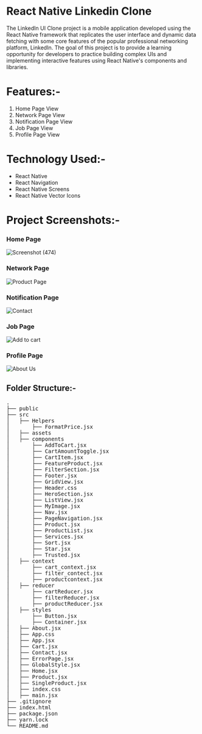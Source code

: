 # React Native Linkedin Clone
<p>The LinkedIn UI Clone project is a mobile application developed using the React Native framework that replicates the user interface and dynamic data fetching with some core features of the popular professional networking platform, LinkedIn. The goal of this project is to provide a learning opportunity for developers to practice building complex UIs and implementing interactive features using React Native's components and libraries.</p>


# Features:-
<ol>
    <li>Home Page View</li>   
    <li>Network Page View</li>
    <li>Notification Page View</li>
    <li>Job Page View</li>
    <li>Profile Page View</li>
</ol>


# Technology Used:-
<ul>
<li>React Native</li>
<li>React Navigation</li>
<li>React Native Screens</li>
<li>React Native Vector Icons</li>
</ul>


# Project Screenshots:- </h2>

<h3>Home Page</h3>

![Screenshot (474)](https://github.com/shubhamkr83/Native_Linkedin_Clone/assets/72254047/36f3cef5-b245-4e57-980d-542e25aed960)


<h3>Network Page</h3>

![Product Page](https://github.com/shubhamkr83/Shopperia/assets/72254047/a8909e16-db1c-4754-8776-6020556f3c8f)


<h3>Notification Page</h3>

![Contact](https://github.com/shubhamkr83/Shopperia/assets/72254047/fd83c972-6106-40e5-96fc-984672f204da)


<h3>Job Page</h3>

![Add to cart](https://github.com/shubhamkr83/Shopperia/assets/72254047/47b75441-1bbf-4262-a852-2fd869c276d1)


<h3>Profile Page</h3>

![About Us](https://github.com/shubhamkr83/Shopperia/assets/72254047/b9052cc0-5c7c-430d-b61c-bb6336f6d038)



<h2>Folder Structure:-</h2>
<pre>
.
├── public
├── src
│   ├── Helpers
│       ├── FormatPrice.jsx
│   ├── assets
│   ├── components
│       ├── AddToCart.jsx
│       ├── CartAmountToggle.jsx
│       ├── CartItem.jsx
│       ├── FeatureProduct.jsx
│       ├── FilterSection.jsx
│       ├── Footer.jsx
│       ├── GridView.jsx
│       ├── Header.css
│       ├── HeroSection.jsx
│       ├── ListView.jsx
│       ├── MyImage.jsx 
│       ├── Nav.jsx
│       ├── PageNavigation.jsx
│       ├── Product.jsx
│       ├── ProductList.jsx
│       ├── Services.jsx
│       ├── Sort.jsx
│       ├── Star.jsx
│       ├── Trusted.jsx 
│   ├── context
│       ├── cart_context.jsx
│       ├── filter_contect.jsx 
│       ├── productcontext.jsx 
│   ├── reducer
│       ├── cartReducer.jsx
│       ├── filterReducer.jsx 
│       ├── productReducer.jsx 
│   ├── styles
│       ├── Button.jsx 
│       ├── Container.jsx 
│   ├── About.jsx
│   ├── App.css
│   ├── App.jsx
│   ├── Cart.jsx
│   ├── Contact.jsx
│   ├── ErrorPage.jsx 
│   ├── GlobalStyle.jsx
│   ├── Home.jsx
│   ├── Product.jsx
│   ├── SingleProduct.jsx
│   ├── index.css
│   ├── main.jsx 
├── .gitignore           
├── index.html                  
├── package.json                   
├── yarn.lock                 
└── README.md
</pre>

